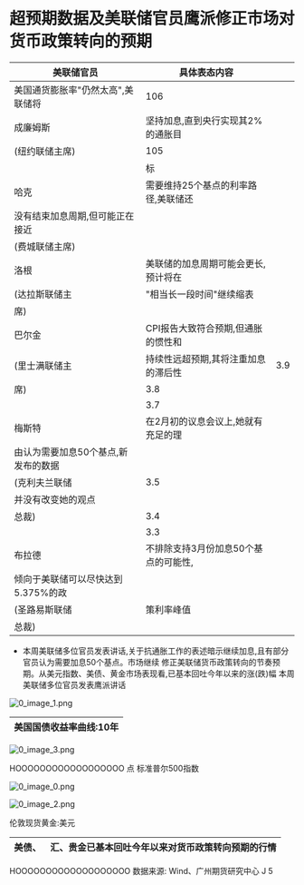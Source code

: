 # 超预期数据及美联储官员鹰派修正市场对货币政策转向的预期

| 美联储官员                          | 具体表态内容                         |     |
|-------------------------------------|--------------------------------------|-----|
| 美国通货膨胀率"仍然太高",美联储将   | 106                                  |     |
| 成廉姆斯                            | 坚持加息,直到央行实现其2%的通胀目    |     |
| (纽约联储主席)                      | 105                                  |     |
|                                     | 标                                   |     |
| 哈克                                | 需要维持25个基点的利率路径,美联储还  |     |
| 没有结束加息周期,但可能正在接近     |                                      |     |
| (费城联储主席)                      |                                      |     |
| 洛根                                | 美联储的加息周期可能会更长,预计将在  |     |
| (达拉斯联储主                       | "相当长一段时间"继续缩表             |     |
| 席)                                 |                                      |     |
| 巴尔金                              | CPI报告大致符合预期,但通胀的惯性和   |     |
| (里士满联储主                       | 持续性远超预期,其将注重加息的滞后性  | 3.9 |
| 席)                                 | 3.8                                  |     |
|                                     | 3.7                                  |     |
| 梅斯特                              | 在2月初的议息会议上,她就有充足的理   |     |
| 由认为需要加息50个基点,新发布的数据 |                                      |     |
| (克利夫兰联储                       | 3.5                                  |     |
| 并没有改变她的观点                  |                                      |     |
| 总裁)                               | 3.4                                  |     |
|                                     | 3.3                                  |     |
| 布拉德                              | 不排除支持3月份加息50个基点的可能性, |     |
| 倾向于美联储可以尽快达到5.375%的政  |                                      |     |
| (圣路易斯联储                       | 策利率峰值                           |     |
| 总裁)                               |                                      |     |

- 本周美联储多位官员发表讲话,关于抗通胀工作的表述暗示继续加息,且有部分官员认为需要加息50个基点。市场继续 修正美联储货币政策转向的节奏预期。从美元指数、美债、黄金市场表现看,已基本回吐今年以来的涨(跌)幅 本周美联储多位官员发表鹰派讲话

![0_image_1.png](0_image_1.png)

| 美国国债收益率曲线:10年   |
|---------------------------|

![0_image_3.png](0_image_3.png)

HOOOOOOOOOOOOOOOOOO
点 标准普尔500指数

![0_image_0.png](0_image_0.png)

![0_image_2.png](0_image_2.png)

伦敦现货黄金:美元

| 美债、   | 汇、贵金已基本回吐今年以来对货币政策转向预期的行情   |
|----------|------------------------------------------------------|

HOOOOOOOOOOOOOOOOOOO
数据来源: Wind、广州期货研究中心 J 5